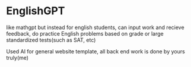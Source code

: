 # EnglishGPT
like mathgpt but instead for english students, can input work and recieve feedback, do practice English problems based on grade or large standardized tests(such as SAT, etc) 

Used AI for general website template, all back end work is done by yours truly(me)
